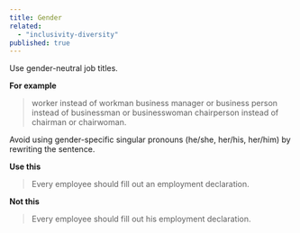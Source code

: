 ```yaml
---
title: Gender
related: 
  - "inclusivity-diversity"
published: true
---
```


Use gender-neutral job titles.

**For example**

> worker instead of workman
> business manager or business person instead of businessman or businesswoman
> chairperson instead of chairman or chairwoman.

Avoid using gender-specific singular pronouns (he/she, her/his, her/him) by rewriting the sentence.

**Use this**

> Every employee should fill out an employment declaration.

**Not this**

> Every employee should fill out his employment declaration.
